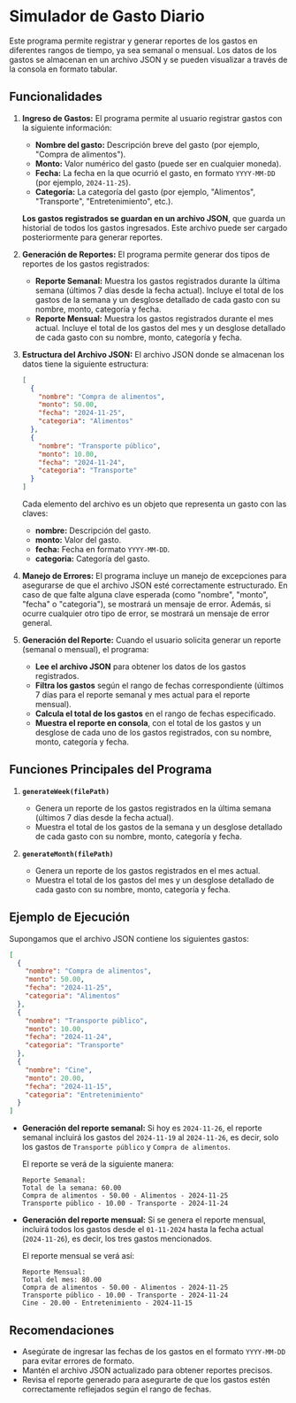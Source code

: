 # Simulador de Gasto Diario

Este programa permite registrar y generar reportes de los gastos en diferentes rangos de tiempo, ya sea semanal o mensual. Los datos de los gastos se almacenan en un archivo JSON y se pueden visualizar a través de la consola en formato tabular.

## Funcionalidades

1. **Ingreso de Gastos:**
   El programa permite al usuario registrar gastos con la siguiente información:
   - **Nombre del gasto:** Descripción breve del gasto (por ejemplo, "Compra de alimentos").
   - **Monto:** Valor numérico del gasto (puede ser en cualquier moneda).
   - **Fecha:** La fecha en la que ocurrió el gasto, en formato `YYYY-MM-DD` (por ejemplo, `2024-11-25`).
   - **Categoría:** La categoría del gasto (por ejemplo, "Alimentos", "Transporte", "Entretenimiento", etc.).

   **Los gastos registrados se guardan en un archivo JSON**, que guarda un historial de todos los gastos ingresados. Este archivo puede ser cargado posteriormente para generar reportes.

2. **Generación de Reportes:**
   El programa permite generar dos tipos de reportes de los gastos registrados:
   - **Reporte Semanal:**
     Muestra los gastos registrados durante la última semana (últimos 7 días desde la fecha actual). Incluye el total de los gastos de la semana y un desglose detallado de cada gasto con su nombre, monto, categoría y fecha.
   - **Reporte Mensual:**
     Muestra los gastos registrados durante el mes actual. Incluye el total de los gastos del mes y un desglose detallado de cada gasto con su nombre, monto, categoría y fecha.

3. **Estructura del Archivo JSON:**
   El archivo JSON donde se almacenan los datos tiene la siguiente estructura:
   ```json
   [
     {
       "nombre": "Compra de alimentos",
       "monto": 50.00,
       "fecha": "2024-11-25",
       "categoria": "Alimentos"
     },
     {
       "nombre": "Transporte público",
       "monto": 10.00,
       "fecha": "2024-11-24",
       "categoria": "Transporte"
     }
   ]
   ```

   Cada elemento del archivo es un objeto que representa un gasto con las claves:
   - **nombre:** Descripción del gasto.
   - **monto:** Valor del gasto.
   - **fecha:** Fecha en formato `YYYY-MM-DD`.
   - **categoria:** Categoría del gasto.

4. **Manejo de Errores:**
   El programa incluye un manejo de excepciones para asegurarse de que el archivo JSON esté correctamente estructurado. En caso de que falte alguna clave esperada (como "nombre", "monto", "fecha" o "categoria"), se mostrará un mensaje de error. Además, si ocurre cualquier otro tipo de error, se mostrará un mensaje de error general.

5. **Generación del Reporte:**
   Cuando el usuario solicita generar un reporte (semanal o mensual), el programa:
   - **Lee el archivo JSON** para obtener los datos de los gastos registrados.
   - **Filtra los gastos** según el rango de fechas correspondiente (últimos 7 días para el reporte semanal y mes actual para el reporte mensual).
   - **Calcula el total de los gastos** en el rango de fechas especificado.
   - **Muestra el reporte en consola**, con el total de los gastos y un desglose de cada uno de los gastos registrados, con su nombre, monto, categoría y fecha.

## Funciones Principales del Programa

1. **`generateWeek(filePath)`**
   - Genera un reporte de los gastos registrados en la última semana (últimos 7 días desde la fecha actual).
   - Muestra el total de los gastos de la semana y un desglose detallado de cada gasto con su nombre, monto, categoría y fecha.

2. **`generateMonth(filePath)`**
   - Genera un reporte de los gastos registrados en el mes actual.
   - Muestra el total de los gastos del mes y un desglose detallado de cada gasto con su nombre, monto, categoría y fecha.

## Ejemplo de Ejecución

Supongamos que el archivo JSON contiene los siguientes gastos:
```json
[
  {
    "nombre": "Compra de alimentos",
    "monto": 50.00,
    "fecha": "2024-11-25",
    "categoria": "Alimentos"
  },
  {
    "nombre": "Transporte público",
    "monto": 10.00,
    "fecha": "2024-11-24",
    "categoria": "Transporte"
  },
  {
    "nombre": "Cine",
    "monto": 20.00,
    "fecha": "2024-11-15",
    "categoria": "Entretenimiento"
  }
]
```

- **Generación del reporte semanal:**
  Si hoy es `2024-11-26`, el reporte semanal incluirá los gastos del `2024-11-19` al `2024-11-26`, es decir, solo los gastos de `Transporte público` y `Compra de alimentos`.

  El reporte se verá de la siguiente manera:
  ```
  Reporte Semanal:
  Total de la semana: 60.00
  Compra de alimentos - 50.00 - Alimentos - 2024-11-25
  Transporte público - 10.00 - Transporte - 2024-11-24
  ```

- **Generación del reporte mensual:**
  Si se genera el reporte mensual, incluirá todos los gastos desde el `01-11-2024` hasta la fecha actual (`2024-11-26`), es decir, los tres gastos mencionados.

  El reporte mensual se verá así:
  ```
  Reporte Mensual:
  Total del mes: 80.00
  Compra de alimentos - 50.00 - Alimentos - 2024-11-25
  Transporte público - 10.00 - Transporte - 2024-11-24
  Cine - 20.00 - Entretenimiento - 2024-11-15
  ```

## Recomendaciones

- Asegúrate de ingresar las fechas de los gastos en el formato `YYYY-MM-DD` para evitar errores de formato.
- Mantén el archivo JSON actualizado para obtener reportes precisos.
- Revisa el reporte generado para asegurarte de que los gastos estén correctamente reflejados según el rango de fechas.
